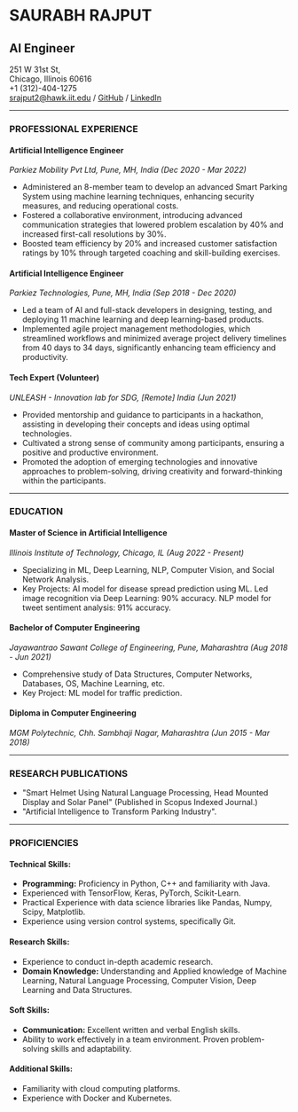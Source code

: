 # SAURABH RAJPUT 
## AI Engineer
251 W 31st St,  
Chicago, Illinois 60616  
+1 (312)-404-1275  
[srajput2@hawk.iit.edu](mailto:srajput2@hawk.iit.edu) /
[GitHub](https://github.com/Saurabh24k) /
[LinkedIn](https://www.linkedin.com/in/saurabh-rajput-24k/)

---

### PROFESSIONAL EXPERIENCE

#### Artificial Intelligence Engineer  
*Parkiez Mobility Pvt Ltd, Pune, MH, India (Dec 2020 - Mar 2022)*
- Administered an 8-member team to develop an advanced Smart Parking System using machine learning techniques, enhancing security measures, and reducing operational costs.
- Fostered a collaborative environment, introducing advanced communication strategies that lowered problem escalation by 40% and increased first-call resolutions by 30%.
- Boosted team efficiency by 20% and increased customer satisfaction ratings by 10% through targeted coaching and skill-building exercises.

#### Artificial Intelligence Engineer  
*Parkiez Technologies, Pune, MH, India (Sep 2018 - Dec 2020)*
- Led a team of AI and full-stack developers in designing, testing, and deploying 11 machine learning and deep learning-based products.
- Implemented agile project management methodologies, which streamlined workflows and minimized average project delivery timelines from 40 days to 34 days, significantly enhancing team efficiency and productivity.

#### Tech Expert (Volunteer)  
*UNLEASH - Innovation lab for SDG, [Remote] India (Jun 2021)*
- Provided mentorship and guidance to participants in a hackathon, assisting in developing their concepts and ideas using optimal technologies.
- Cultivated a strong sense of community among participants, ensuring a positive and productive environment.
- Promoted the adoption of emerging technologies and innovative approaches to problem-solving, driving creativity and forward-thinking within the participants.

---

### EDUCATION

#### Master of Science in Artificial Intelligence  
*Illinois Institute of Technology, Chicago, IL (Aug 2022 - Present)*
- Specializing in ML, Deep Learning, NLP, Computer Vision, and Social Network Analysis.
- Key Projects: AI model for disease spread prediction using ML. Led image recognition via Deep Learning: 90% accuracy. NLP model for tweet sentiment analysis: 91% accuracy.

#### Bachelor of Computer Engineering  
*Jayawantrao Sawant College of Engineering, Pune, Maharashtra (Aug 2018 - Jun 2021)*
- Comprehensive study of Data Structures, Computer Networks, Databases, OS, Machine Learning, etc.
- Key Project: ML model for traffic prediction.

#### Diploma in Computer Engineering  
*MGM Polytechnic, Chh. Sambhaji Nagar, Maharashtra (Jun 2015 - Mar 2018)*

---

### RESEARCH PUBLICATIONS
- "Smart Helmet Using Natural Language Processing, Head Mounted Display and Solar Panel" (Published in Scopus Indexed Journal.)
- "Artificial Intelligence to Transform Parking Industry".

---

### PROFICIENCIES
#### Technical Skills:
- **Programming:** Proficiency in Python, C++ and familiarity with Java.
- Experienced with TensorFlow, Keras, PyTorch, Scikit-Learn.
- Practical Experience with data science libraries like Pandas, Numpy, Scipy, Matplotlib.
- Experience using version control systems, specifically Git.

#### Research Skills:
- Experience to conduct in-depth academic research.
- **Domain Knowledge:** Understanding and Applied knowledge of Machine Learning, Natural Language Processing, Computer Vision, Deep Learning and Data Structures.

#### Soft Skills:
- **Communication:** Excellent written and verbal English skills.
- Ability to work effectively in a team environment. Proven problem-solving skills and adaptability.

#### Additional Skills:
- Familiarity with cloud computing platforms.
- Experience with Docker and Kubernetes.


